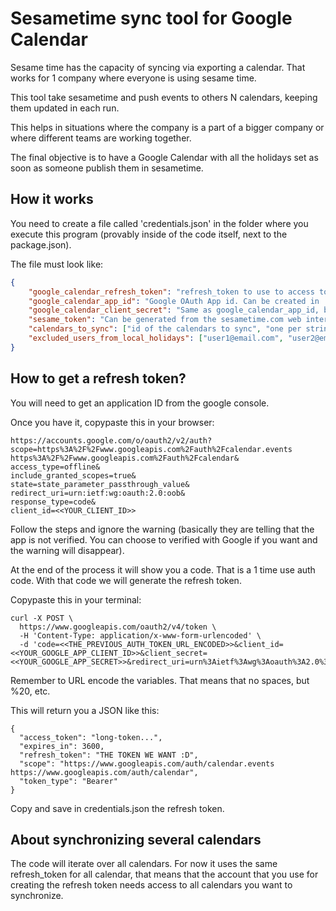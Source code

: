 # Sesametime sync tool for Google Calendar

Sesame time has the capacity of syncing via exporting a calendar. That works for 1 company where everyone is using sesame time.

This tool take sesametime and push events to others N calendars, keeping them updated in each run.

This helps in situations where the company is a part of a bigger company or where different teams are working together.

The final objective is to have a Google Calendar with all the holidays set as soon as someone publish them in sesametime.

## How it works

You need to create a file called 'credentials.json' in the folder where you execute this program (provably inside of the code itself, next to the package.json). 

The file must look like: 

```json
{
    "google_calendar_refresh_token": "refresh_token to use to access to google calndar API",
    "google_calendar_app_id": "Google OAuth App id. Can be created in  https://console.cloud.google.com/",
    "google_calendar_client_secret": "Same as google_calendar_app_id, but the OAuth secret",
    "sesame_token": "Can be generated from the sesametime.com web interface",
    "calendars_to_sync": ["id of the calendars to sync", "one per string in the array", "they look like very long emails like verylingthing@@group.calendar.google.com or like your normal email for your personal calendar."],
    "excluded_users_from_local_holidays": ["user1@email.com", "user2@email2.com"]
}

```

## How to get a refresh token?

You will need to get an application ID from the google console. 

Once you have it, copypaste this in your browser:

```
https://accounts.google.com/o/oauth2/v2/auth?
scope=https%3A%2F%2Fwww.googleapis.com%2Fauth%2Fcalendar.events https%3A%2F%2Fwww.googleapis.com%2Fauth%2Fcalendar&
access_type=offline&
include_granted_scopes=true&
state=state_parameter_passthrough_value&
redirect_uri=urn:ietf:wg:oauth:2.0:oob&
response_type=code&
client_id=<<YOUR_CLIENT_ID>>
```

Follow the steps and ignore the warning (basically they are telling that the app is not verified. You can choose to verified with Google if you want and the warning will disappear).

At the end of the process it will show you a code. That is a 1 time use auth code. With that code we will generate the refresh token.

Copypaste this in your terminal:

```
curl -X POST \
  https://www.googleapis.com/oauth2/v4/token \
  -H 'Content-Type: application/x-www-form-urlencoded' \
  -d 'code=<<THE_PREVIOUS_AUTH_TOKEN_URL_ENCODED>>&client_id=<<YOUR_GOOGLE_APP_CLIENT_ID>>&client_secret=<<YOUR_GOOGLE_APP_SECRET>>&redirect_uri=urn%3Aietf%3Awg%3Aoauth%3A2.0%3Aoob&grant_type=authorization_code'
```

Remember to URL encode the variables. That means that no spaces, but %20, etc.

This will return you a JSON like this:

```
{
  "access_token": "long-token...",
  "expires_in": 3600,
  "refresh_token": "THE TOKEN WE WANT :D",
  "scope": "https://www.googleapis.com/auth/calendar.events https://www.googleapis.com/auth/calendar",
  "token_type": "Bearer"
}
```

Copy and save in credentials.json the refresh token. 

## About synchronizing several calendars

The code will iterate over all calendars. For now it uses the same refresh_token for all calendar, that means that the account that you use for creating the refresh token needs access to all calendars you want to synchronize.
